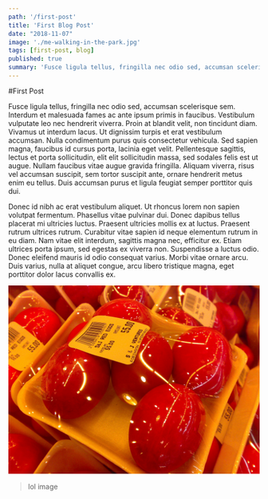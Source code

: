 ```yaml
---
path: '/first-post'
title: 'First Blog Post'
date: "2018-11-07"
image: './me-walking-in-the-park.jpg'
tags: [first-post, blog]
published: true
summary: 'Fusce ligula tellus, fringilla nec odio sed, accumsan scelerisque sem. Interdum et malesuada fames ac ante ipsum primis in faucibus. Vestibulum vulputate leo nec hendrerit viverra.'
---
```


#First Post

Fusce ligula tellus, fringilla nec odio sed, accumsan scelerisque sem. Interdum et malesuada fames ac ante ipsum primis in faucibus. Vestibulum vulputate leo nec hendrerit viverra. Proin at blandit velit, non tincidunt diam. Vivamus ut interdum lacus. Ut dignissim turpis et erat vestibulum accumsan. Nulla condimentum purus quis consectetur vehicula. Sed sapien magna, faucibus id cursus porta, lacinia eget velit. Pellentesque sagittis, lectus et porta sollicitudin, elit elit sollicitudin massa, sed sodales felis est ut augue. Nullam faucibus vitae augue gravida fringilla. Aliquam viverra, risus vel accumsan suscipit, sem tortor suscipit ante, ornare hendrerit metus enim eu tellus. Duis accumsan purus et ligula feugiat semper porttitor quis dui.

Donec id nibh ac erat vestibulum aliquet. Ut rhoncus lorem non sapien volutpat fermentum. Phasellus vitae pulvinar dui. Donec dapibus tellus placerat mi ultricies luctus. Praesent ultricies mollis ex at luctus. Praesent rutrum ultrices rutrum. Curabitur vitae sapien id neque elementum rutrum in eu diam. Nam vitae elit interdum, sagittis magna nec, efficitur ex. Etiam ultrices porta ipsum, sed egestas ex viverra non. Suspendisse a luctus odio. Donec eleifend mauris id odio consequat varius. Morbi vitae ornare arcu. Duis varius, nulla at aliquet congue, arcu libero tristique magna, eget porttitor dolor lacus convallis ex.



![lol](./lol.jpg)
> lol image